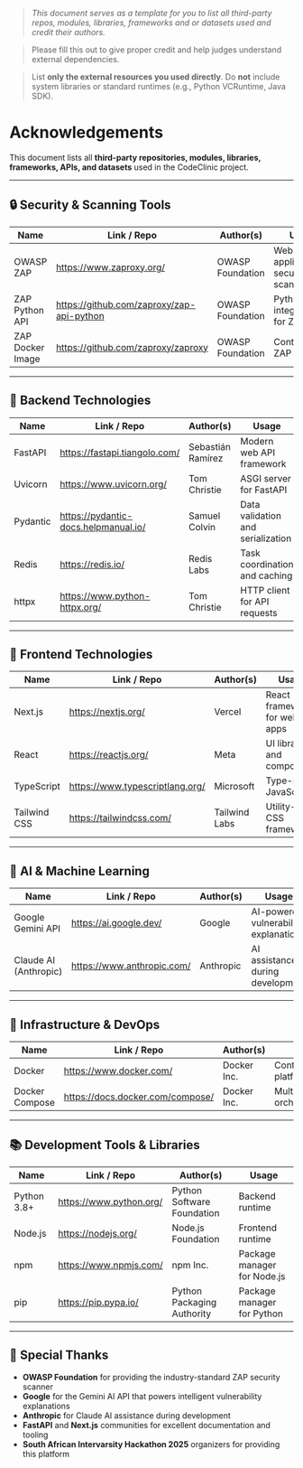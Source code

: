 > *This document serves as a template for you to list all third-party repos, modules, libraries, frameworks and or datasets used and credit their authors.*

> Please fill this out to give proper credit and help judges understand external dependencies.

> List **only the external resources you used directly**. Do **not** include system libraries or standard runtimes (e.g., Python VCRuntime, Java SDK). 

# Acknowledgements

This document lists all **third-party repositories, modules, libraries, frameworks, APIs, and datasets** used in the CodeClinic project.

---

## 🔒 Security & Scanning Tools
| Name                 | Link / Repo                                           | Author(s)       | Usage                  |
|----------------------|-------------------------------------------------------|-----------------|------------------------|
| OWASP ZAP            | https://www.zaproxy.org/                              | OWASP Foundation| Web application security scanning |
| ZAP Python API       | https://github.com/zaproxy/zap-api-python            | OWASP Foundation| Python integration for ZAP |
| ZAP Docker Image     | https://github.com/zaproxy/zaproxy                    | OWASP Foundation| Containerized ZAP instance |

---

## 🚀 Backend Technologies
| Name                 | Link / Repo                                           | Author(s)       | Usage                  |
|----------------------|-------------------------------------------------------|-----------------|------------------------|
| FastAPI              | https://fastapi.tiangolo.com/                         | Sebastián Ramírez| Modern web API framework |
| Uvicorn              | https://www.uvicorn.org/                              | Tom Christie    | ASGI server for FastAPI |
| Pydantic             | https://pydantic-docs.helpmanual.io/                  | Samuel Colvin   | Data validation and serialization |
| Redis                | https://redis.io/                                     | Redis Labs      | Task coordination and caching |
| httpx                | https://www.python-httpx.org/                        | Tom Christie    | HTTP client for API requests |

---

## 🎨 Frontend Technologies
| Name                 | Link / Repo                                           | Author(s)       | Usage                  |
|----------------------|-------------------------------------------------------|-----------------|------------------------|
| Next.js              | https://nextjs.org/                                   | Vercel          | React framework for web apps |
| React                | https://reactjs.org/                                  | Meta            | UI library and components |
| TypeScript           | https://www.typescriptlang.org/                       | Microsoft       | Type-safe JavaScript |
| Tailwind CSS         | https://tailwindcss.com/                              | Tailwind Labs   | Utility-first CSS framework |

---

## 🤖 AI & Machine Learning
| Name                 | Link / Repo                                           | Author(s)       | Usage                  |
|----------------------|-------------------------------------------------------|-----------------|------------------------|
| Google Gemini API    | https://ai.google.dev/                                | Google          | AI-powered vulnerability explanations |
| Claude AI (Anthropic)| https://www.anthropic.com/                            | Anthropic       | AI assistance during development |

---

## 🐳 Infrastructure & DevOps
| Name                 | Link / Repo                                           | Author(s)       | Usage                  |
|----------------------|-------------------------------------------------------|-----------------|------------------------|
| Docker               | https://www.docker.com/                               | Docker Inc.      | Containerization platform |
| Docker Compose       | https://docs.docker.com/compose/                      | Docker Inc.      | Multi-container orchestration |

---

## 📚 Development Tools & Libraries
| Name                 | Link / Repo                                           | Author(s)       | Usage                  |
|----------------------|-------------------------------------------------------|-----------------|------------------------|
| Python 3.8+         | https://www.python.org/                              | Python Software Foundation| Backend runtime |
| Node.js              | https://nodejs.org/                                   | Node.js Foundation| Frontend runtime |
| npm                  | https://www.npmjs.com/                                | npm Inc.        | Package manager for Node.js |
| pip                  | https://pip.pypa.io/                                  | Python Packaging Authority| Package manager for Python |

---

## 🎯 Special Thanks

- **OWASP Foundation** for providing the industry-standard ZAP security scanner
- **Google** for the Gemini AI API that powers intelligent vulnerability explanations
- **Anthropic** for Claude AI assistance during development
- **FastAPI** and **Next.js** communities for excellent documentation and tooling
- **South African Intervarsity Hackathon 2025** organizers for providing this platform
